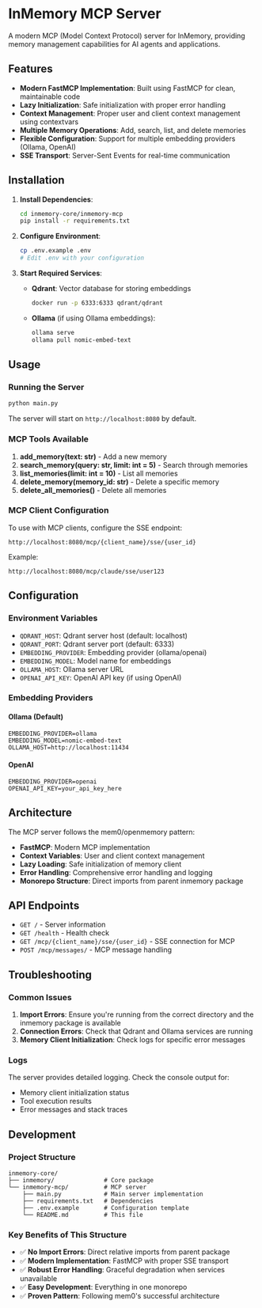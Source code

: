 # InMemory MCP Server

A modern MCP (Model Context Protocol) server for InMemory, providing memory management capabilities for AI agents and applications.

## Features

- **Modern FastMCP Implementation**: Built using FastMCP for clean, maintainable code
- **Lazy Initialization**: Safe initialization with proper error handling
- **Context Management**: Proper user and client context management using contextvars
- **Multiple Memory Operations**: Add, search, list, and delete memories
- **Flexible Configuration**: Support for multiple embedding providers (Ollama, OpenAI)
- **SSE Transport**: Server-Sent Events for real-time communication

## Installation

1. **Install Dependencies**:
   ```bash
   cd inmemory-core/inmemory-mcp
   pip install -r requirements.txt
   ```

2. **Configure Environment**:
   ```bash
   cp .env.example .env
   # Edit .env with your configuration
   ```

3. **Start Required Services**:
   - **Qdrant**: Vector database for storing embeddings
     ```bash
     docker run -p 6333:6333 qdrant/qdrant
     ```
   - **Ollama** (if using Ollama embeddings):
     ```bash
     ollama serve
     ollama pull nomic-embed-text
     ```

## Usage

### Running the Server

```bash
python main.py
```

The server will start on `http://localhost:8080` by default.

### MCP Tools Available

1. **add_memory(text: str)** - Add a new memory
2. **search_memory(query: str, limit: int = 5)** - Search through memories
3. **list_memories(limit: int = 10)** - List all memories
4. **delete_memory(memory_id: str)** - Delete a specific memory
5. **delete_all_memories()** - Delete all memories

### MCP Client Configuration

To use with MCP clients, configure the SSE endpoint:

```
http://localhost:8080/mcp/{client_name}/sse/{user_id}
```

Example:
```
http://localhost:8080/mcp/claude/sse/user123
```

## Configuration

### Environment Variables

- `QDRANT_HOST`: Qdrant server host (default: localhost)
- `QDRANT_PORT`: Qdrant server port (default: 6333)
- `EMBEDDING_PROVIDER`: Embedding provider (ollama/openai)
- `EMBEDDING_MODEL`: Model name for embeddings
- `OLLAMA_HOST`: Ollama server URL
- `OPENAI_API_KEY`: OpenAI API key (if using OpenAI)

### Embedding Providers

#### Ollama (Default)
```env
EMBEDDING_PROVIDER=ollama
EMBEDDING_MODEL=nomic-embed-text
OLLAMA_HOST=http://localhost:11434
```

#### OpenAI
```env
EMBEDDING_PROVIDER=openai
OPENAI_API_KEY=your_api_key_here
```

## Architecture

The MCP server follows the mem0/openmemory pattern:

- **FastMCP**: Modern MCP implementation
- **Context Variables**: User and client context management
- **Lazy Loading**: Safe initialization of memory client
- **Error Handling**: Comprehensive error handling and logging
- **Monorepo Structure**: Direct imports from parent inmemory package

## API Endpoints

- `GET /` - Server information
- `GET /health` - Health check
- `GET /mcp/{client_name}/sse/{user_id}` - SSE connection for MCP
- `POST /mcp/messages/` - MCP message handling

## Troubleshooting

### Common Issues

1. **Import Errors**: Ensure you're running from the correct directory and the inmemory package is available
2. **Connection Errors**: Check that Qdrant and Ollama services are running
3. **Memory Client Initialization**: Check logs for specific error messages

### Logs

The server provides detailed logging. Check the console output for:
- Memory client initialization status
- Tool execution results
- Error messages and stack traces

## Development

### Project Structure
```
inmemory-core/
├── inmemory/              # Core package
└── inmemory-mcp/          # MCP server
    ├── main.py            # Main server implementation
    ├── requirements.txt   # Dependencies
    ├── .env.example       # Configuration template
    └── README.md          # This file
```

### Key Benefits of This Structure

- ✅ **No Import Errors**: Direct relative imports from parent package
- ✅ **Modern Implementation**: FastMCP with proper SSE transport
- ✅ **Robust Error Handling**: Graceful degradation when services unavailable
- ✅ **Easy Development**: Everything in one monorepo
- ✅ **Proven Pattern**: Following mem0's successful architecture
